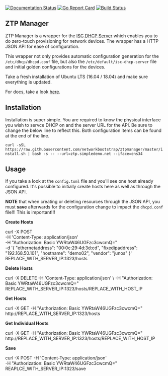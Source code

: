 [![Documentation Status](https://readthedocs.org/projects/ztpmanager/badge/?version=latest)](https://docs.networkbootstrap.com/en/latest/?badge=latest)
[![Go Report Card](https://goreportcard.com/badge/github.com/networkbootstrap/ztpmanagercode)](https://goreportcard.com/report/github.com/networkbootstrap/ztpmanagercode)
[![Build Status](https://travis-ci.org/networkbootstrap/ztpmanagercode.svg?branch=master)](https://travis-ci.org/networkbootstrap/ztpmanagercode)
## ZTP Manager

ZTP Manager is a wrapper for the [ISC DHCP Server](https://www.isc.org/downloads/dhcp/) which enables you to do zero-touch provisioning for network devices. The wrapper has a HTTP JSON API for ease of configuration.

This wrapper not only provides automatic configuration generation for the `/etc/dhcp/dhcpd.conf` file, but also the `/etc/default/isc-dhcp-server` file and initial golden configurations for the devices. 

Take a fresh installation of Ubuntu LTS (16.04 / 18.04) and make sure everything is updated.

For docs, take a look [here](https://docs.networkbootstrap.com).

## Installation

Installation is super simple. You are required to know the physical interface you wish to servce DHCP on and the server URL for the API. Be sure to change the below line to reflect this. Both configuration items can be found at the end of the line.

`curl -sSL https://raw.githubusercontent.com/networkbootstrap/ztpmanager/master/install.sh | bash -s -- --url=ztp.simpledemo.net --iface=ens34`

## Usage

If you take a look at the `config.toml` file and you'll see one host already configured. It's possible to initially create hosts here as well as through the JSON API.

__NOTE__ that when creating or deleting resources through the JSON API, you must __save__ afterwards for the configuration change to impact the `dhcpd.conf` file!!! This is important!!!

__Create Hosts__

curl -X POST \
  -H 'Content-Type: application/json' \
  -H "Authorization: Basic YWRtaW46UGFzc3cwcmQ=" \
  -d '{
    "ethernetaddress": "00:0c:29:4d:3d:cd",
    "fixedipaddress": "192.168.50.101",
    "hostname": "demo02",
    "vendor": "junos"
    }' \
   REPLACE_WITH_SERVER_IP:1323/hosts

__Delete Hosts__

curl -X DELETE -H 'Content-Type: application/json' \ 
    -H "Authorization: Basic YWRtaW46UGFzc3cwcmQ=" \
    REPLACE_WITH_SERVER_IP:1323/hosts/REPLACE_WITH_HOST_IP

__Get Hosts__

curl -X GET -H "Authorization: Basic YWRtaW46UGFzc3cwcmQ=" \
    http://REPLACE_WITH_SERVER_IP:1323/hosts

__Get Individual Hosts__

curl -X GET -H "Authorization: Basic YWRtaW46UGFzc3cwcmQ=" \
    http://REPLACE_WITH_SERVER_IP:1323/hosts/REPLACE_WITH_HOST_IP

__Save__

curl -X POST -H 'Content-Type: application/json' \
    -H "Authorization: Basic YWRtaW46UGFzc3cwcmQ=" \
    REAPLCE_WITH_SERVER_IP:1323/save
